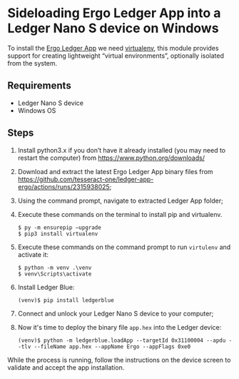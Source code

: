 # Sideloading Ergo Ledger App into a Ledger Nano S device on Windows

To install the [Ergo Ledger App](https://github.com/tesseract-one/ledger-app-ergo) we need [virtualenv](https://docs.python.org/3/library/venv.html), this module provides support for creating lightweight “virtual environments”, optionally isolated from the system.

## Requirements

- Ledger Nano S device
- Windows OS

## Steps

1. Install python3.x if you don’t have it already installed (you may need to restart the computer) from https://www.python.org/downloads/

2. Download and extract the latest Ergo Ledger App binary files from https://github.com/tesseract-one/ledger-app-ergo/actions/runs/2315938025;

3. Using the command prompt, navigate to extracted Ledger App folder;

4. Execute these commands on the terminal to install pip and virtualenv.

   ```
   $ py -m ensurepip –upgrade
   $ pip3 install virtualenv
   ```

5. Execute these commands on the command prompt to run `virtulenv` and activate it:

   ```
   $ python -m venv .\venv
   $ venv\Scripts\activate
   ```

6. Install Ledger Blue:

   ```
   (venv)$ pip install ledgerblue
   ```

7. Connect and unlock your Ledger Nano S device to your computer;

8. Now it's time to deploy the binary file `app.hex` into the Ledger device:

   ```
   (venv)$ python -m ledgerblue.loadApp --targetId 0x31100004 --apdu --tlv --fileName app.hex --appName Ergo --appFlags 0xe0
   ```

While the process is running, follow the instructions on the device screen to validate and accept the app installation.
